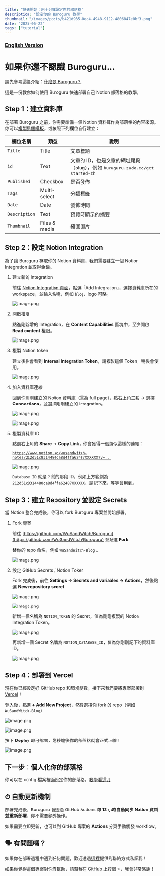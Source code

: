```yaml
---
title: "快速開始：用十分鐘設定你的部落格"
description: "設定你的 Buroguru 教學"
thumbnail: "/images/posts/b421d935-0ec4-4948-9192-4806847e0bf3.png"
date: "2025-06-22"
tags: ["tutorial"]
---
```


### [English Version](https://buroguru.zudo.cc/posts/get-started-en)


# 如果你還不認識 Buroguru…


請先參考這篇介紹：[什麼是 Buroguru？](https://buroguru.zudo.cc/posts/intro)


這是一份教你如何使用 Buroguru 快速部署自己 Notion 部落格的教學。


## Step 1：建立資料庫


在部署 Buroguru 之前，你需要準備一個 Notion 資料庫作為部落格的內容來源。你可以[複製這個模板](https://www.notion.so/21ad51c831448068b621f3b5def5dd2d)，或依照下列欄位自行建立：


| 欄位名稱          | 類型            | 說明                                                          |
| ------------- | ------------- | ----------------------------------------------------------- |
| `Title`       | Title         | 文章標題                                                        |
| `id`          | Text          | 文章的 ID，也是文章的網址尾段（slug），例如 `buruguru.zudo.cc/get-started-zh` |
| `Published`   | Checkbox      | 是否發佈                                                        |
| `Tags`        | Multi-select  | 分類標籤                                                        |
| `Date`        | Date          | 發佈時間                                                        |
| `Description` | Text          | 預覽時顯示的摘要                                                    |
| `Thumbnail`   | Files & media | 縮圖圖片                                                        |


## Step 2：設定 Notion Integration


為了讓 Buroguru 存取你的 Notion 資料庫，我們需要建立一個 Notion Integration 並取得金鑰。

1. 建立新的 Integration

	前往 [Notion Integration 頁面](https://www.notion.so/profile/integrations)，點選「Add Integration」，選擇資料庫所在的 workspace，並輸入名稱，例如 `blog`，logo 可略。


	![image.png](/images/posts/9f7ba883-7875-4e19-b2b9-da87b9285dc2.png)

2. 開啟權限

	點進剛新增的 Integration，在 **Content Capabilities** 區塊中，至少開啟 **Read content** 權限。


	![image.png](/images/posts/a4766a89-9d2d-4702-a15c-181ef6bf0e62.png)

3. 複製 Notion token

	建立後你會看到 **Internal Integration Token**，請複製這個 Token，稍後會使用。


	![image.png](/images/posts/e2211a72-ab51-4616-910a-c901dcc2e236.png)

4. 加入資料庫連線

	回到你剛剛建立的 Notion 資料庫（需為 full page），點右上角三點 → 選擇 **Connections**，並選擇剛剛建立的 Integration。


	![image.png](/images/posts/c244751d-bbd1-4c22-be7e-7ccca913a804.png)


	![image.png](/images/posts/088c7cb8-c325-481f-b998-cbd792c350ab.png)

5. 複製資料庫 ID

	點選右上角的 **Share** → **Copy Link**，你會獲得一個類似這樣的連結：


	[`https://www.notion.so/wusandwitch-notes/212d51c8314480ca8d4ffa62487XXXXXX?v=...`](https://www.notion.so/212d51c8314480ca8d4ffa624873e734)


	![image.png](/images/posts/f272cbc0-dda6-4aca-b72d-eab1f1cc4a66.png)


	`Database ID` 就是 `?` 前的那段 ID，例如上方範例為 `212d51c8314480ca8d4ffa62487XXXXXX`，請記下來，等等會用到。


## Step 3：建立 Repository 並設定 Secrets


當 Notion 整合完成後，你可以 fork Buroguru 專案並開始部署。

1. Fork 專案

	前往 [https://github.com/WuSandWitch/Buroguru](https://github.com/WuSandWitch/Buroguru) 並點選 **Fork**


	替你的 repo 命名，例如 `WuSandWitch-Blog` 。


	![image.png](/images/posts/1a3c1a1c-d8d5-4556-9178-e537b793e0b5.png)

2. 設定 GitHub Secrets / Notion Token

	Fork 完成後，前往 **Settings → Secrets and variables → Actions**，然後點選 **New repository secret**


	![image.png](/images/posts/6dbbed9f-6d53-4459-b7ca-6013ed508f6a.png)


	![image.png](/images/posts/802e0900-4c53-4995-8d27-26cea44673eb.png)


	新增一個名稱為 `NOTION_TOKEN` 的 Secret，值為剛剛複製的 Notion Integration Token。


	![image.png](/images/posts/95dc0019-4b25-4fbd-a291-034b096d5188.png)


	再新增一個 Secret 名稱為 `NOTION_DATABASE_ID`，值為你剛剛記下的資料庫 ID。


	![image.png](/images/posts/c055d47f-2d0a-48cf-b8e9-7b37dd37292b.png)


## Step 4：部署到 Vercel


現在你已經設定好 GitHub repo 和環境變數，接下來我們要將專案部署到 [Vercel](https://vercel.com/)！


登入後，點選 **+ Add New Project**，然後選擇你 fork 的 repo（例如 `WuSandWitch-Blog`）


![image.png](/images/posts/b9897051-414f-4813-8112-c751982c3c41.png)


![image.png](/images/posts/928c13e1-0036-40b5-8baa-2a98d90a683f.png)


按下 **Deploy** 即可部署，幾秒鐘後你的部落格就會正式上線！


![image.png](/images/posts/355603cf-ac97-46f2-9cf1-66bfd4a31aae.png)


## 下一步：個人化你的部落格


你可以在 config 檔案裡面設定你的部落格，[教學看這ㄦ](https://buroguru.zudo.cc/posts/config-guide-zh)


## ⏱ 自動更新機制


部署完成後，Buroguru 會透過 GitHub Actions **每 12 小時自動同步 Notion 資料並重新部署**，你不需要額外操作。


如果需要立即更新，也可以到 GitHub 專案的 **Actions** 分頁手動觸發 workflow。


## 🗣 有問題嗎？


如果你在部署過程中遇到任何問題，歡迎透過[這裡](https://wusandwitch.zudo.cc/)提供的聯絡方式私訊我！


如果你覺得這個專案對你有幫助，請幫我在 GitHub 上按個 ⭐️，我會非常感謝！


